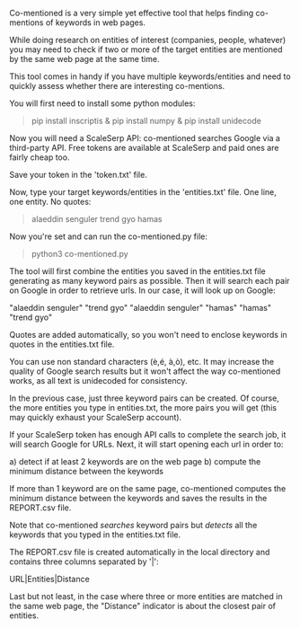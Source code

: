 Co-mentioned is a very simple yet effective tool that helps finding co-mentions of keywords in web pages.

While doing research on entities of interest (companies, people, whatever) you may need to check if two or more of the target entities are mentioned by the same web page at the same time. 

This tool comes in handy if you have multiple keywords/entities and need to quickly assess whether there are interesting co-mentions.

You will first need to install some python modules:

> pip install inscriptis & pip install numpy & pip install unidecode

Now you will need a ScaleSerp API: co-mentioned searches Google via a third-party API. Free tokens are available at ScaleSerp and paid ones are fairly cheap too. 

Save your token in the 'token.txt' file.

Now, type your target keywords/entities in the 'entities.txt' file. One line, one entity. No quotes:

> alaeddin senguler
> trend gyo
> hamas

Now you're set and can run the co-mentioned.py file:

> python3 co-mentioned.py

The tool will first combine the entities you saved in the entities.txt file generating as many keyword pairs as possible. Then it will search each pair on Google in order to retrieve urls. In our case, it will look up on Google:

"alaeddin senguler" "trend gyo"
"alaeddin senguler" "hamas"
"hamas" "trend gyo"

Quotes are added automatically, so you won't need to enclose keywords in quotes in the entities.txt file. 

You can use non standard characters (è,é, à,ò), etc. It may increase the quality of Google search results but it won't affect the way co-mentioned works, as all text is unidecoded for consistency.

In the previous case, just three keyword pairs can be created. Of course, the more entities you type in entities.txt, the more pairs you will get (this may quickly exhaust your ScaleSerp account).

If your ScaleSerp token has enough API calls to complete the search job, it will search Google for URLs. 
Next, it will start opening each url in order to:

a) detect if at least 2 keywords are on the web page
b) compute the minimum distance between the keywords

If more than 1 keyword are on the same page, co-mentioned computes the minimum distance between the keywords and saves the results in the REPORT.csv file.

Note that co-mentioned *searches* keyword pairs but *detects* all the keywords that you typed in the entities.txt file.

The REPORT.csv file is created automatically in the local directory and contains three columns separated by '|':

URL|Entities|Distance

Last but not least, in the case where three or more entities are matched in the same web page, the "Distance" indicator is about the closest pair of entities.
